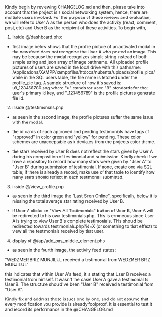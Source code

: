 Kindly begin by reviewing CHANGELOG.md and then, please take into account that the project is a social networking system, hence, there are multiple users involved. For the purpose of these reviews and evaluation, we will refer to User A as the person who does the activity (react, comment, post, etc) and User B as the recipient of these activities. To begin with, 

1. Inside @/dashboard.php:

* first image below shows that the profile picture of an activated modal in the newsfeed does not recognize the User A who posted an image. This may be because the modal recognizes simple string instead of both simple string and json array of image pathname. All uploaded profile pictures of users are saved in the local drive with this pathname: /Applications/XAMPP/xamppfiles/htdocs/nubenta/uploads/profile_pics/ while in the SQL users table, the file name is fetched under the profile_pic tag. A sample structure of how it's saved is: u8_123456789.png where "u" stands for user, "8" standards for that user's primary id key, and "_123456789" is the profile pictures generate file id. 

2. inside @/testimonials.php 

* as seen in the second image, the profile pictures suffer the same issue with the modal.

* the id cards of each approved and pending testimonials have tags of "approved" in color green and "yellow" for pending. These color schemes are unacceptable as it deviates from the projects color theme.

* the stars received by User B does not reflect the stars given by User A during his composition of testimonial and submission. Kindly check if we have a repository to record how many stars were given by "User A" to "User B" during submission of testimonial. If none, create one via SQL table; if there is already a record, make use of that table to identify how many stars should reflect in each testimonail submitted. 

3. inside @/view_profile.php 

* as seen in the third image  the "Last Seen Online", specifically, below it is missing the total average star rating received by User B.

* if User A clicks on "View All Testimonials" button of User B, User A will be redirected to his own testimonials.php. This is erroneous since User A is trying to view User B's complete testimonials. This should be redirected towards testimonials.php?id=X (or something to that effect) to view all the testimonials received by that user.

4. display of @/api/add_ons_middle_element.php 

* as seen in the fourth image, the activity feed states: 

"WEDZMER BRIZ MUNJILUL received a testimonial from WEDZMER BRIZ MUNJILUL"

this indicates that within User A's feed, it is stating that User B received a testimonial from himself. It wasn't the case! User A gave a testimonial to User B. The structure should've been "User B" received a testimonial from "User A". 


Kindly fix and address these issues one by one, and do not assume that every modification you provide is already foolproof. It is essential to test it and record its performance in the @/CHANGELOG.md

